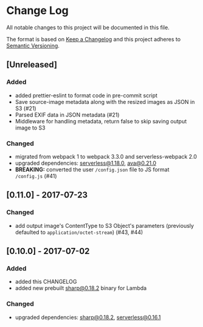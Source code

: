 # Change Log
All notable changes to this project will be documented in this file.

The format is based on [Keep a Changelog](http://keepachangelog.com/en/1.0.0/)
and this project adheres to [Semantic Versioning](http://semver.org/spec/v2.0.0.html).


## [Unreleased]
### Added
- added prettier-eslint to format code in pre-commit script
- Save source-image metadata along with the resized images as JSON in S3 (#21)
- Parsed EXIF data in JSON metadata (#21)
- Middleware for handling metadata, return false to skip saving output image to S3

### Changed
- migrated from webpack 1 to webpack 3.3.0 and serverless-webpack 2.0
- upgraded dependencies:  serverless@1.18.0, ava@0.21.0
- **BREAKING:** converted the user `/config.json` file to JS format `/config.js` (#41)


## [0.11.0] - 2017-07-23
### Changed
- add output image's ContentType to S3 Object's parameters (previously defaulted to `application/octet-stream`) (#43, #44)


## [0.10.0] - 2017-07-02
### Added
- added this CHANGELOG
- added new prebuilt sharp@0.18.2 binary for Lambda

### Changed
- upgraded dependencies: sharp@0.18.2, serverless@0.16.1
